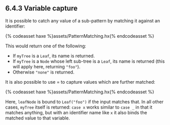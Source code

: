 ## 6.4.3 Variable capture

It is possible to catch any value of a sub-pattern by matching it against an identifier:

{% codeasset haxe %}assets/PatternMatching.hx{% endcodeasset %}

This would return one of the following:

* If `myTree` is a `Leaf`, its name is returned.
* If `myTree` is a `Node` whose left sub-tree is a `Leaf`, its name is returned (this will apply here, returning `"foo"`).
* Otherwise `"none"` is returned.

It is also possible to use = to capture values which are further matched:

{% codeasset haxe %}assets/PatternMatching.hx{% endcodeasset %}

Here, `leafNode` is bound to `Leaf("foo")` if the input matches that. In all other cases, `myTree` itself is returned: `case x` works similar to `case _` in that it matches anything, but with an identifier name like `x` it also binds the matched value to that variable.
